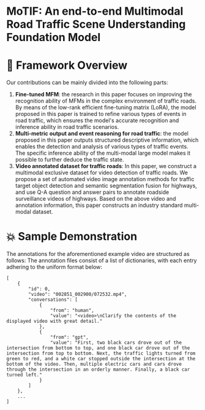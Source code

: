 # MoTIF: An end-to-end Multimodal Road Traffic Scene Understanding Foundation Model 

# :rocket: Framework Overview
Our contributions can be mainly divided into the following parts:
1.  **Fine-tuned MFM**: the research in this paper focuses on improving the recognition ability of MFMs in the complex environment of traffic roads. By means of the low-rank efficient fine-tuning matrix (LoRA), the model proposed in this paper is trained to refine various types of events in road traffic, which ensures the model's accurate recognition and inference ability in road traffic scenarios.
2.  **Multi-metric output and event reasoning for road traffic**: the model proposed in this paper outputs structured descriptive information, which enables the detection and analysis of various types of traffic events. The specific inference ability of the multi-modal large model makes it possible to further deduce the traffic state.
3.  **Video annotated dataset for traffic roads**: In this paper, we construct a multimodal exclusive dataset for video detection of traffic roads. We propose a set of automated video image annotation methods for traffic target object detection and semantic segmentation fusion for highways, and use Q-A question and answer pairs to annotate roadside surveillance videos of highways. Based on the above video and annotation information, this paper constructs an industry standard multi-modal dataset.

# :collision: Sample Demonstration



The annotations for the aforementioned example video are structured as follows: The annotation files consist of a list of dictionaries, with each entry adhering to the uniform format below:

```
[
    {
        "id": 0,
        "video": "002851_002900/072532.mp4",
        "conversations": [
            {
                "from": "human",
                "value": "<video>\nClarify the contents of the displayed video with great detail."
            },
            {
                "from": "gpt",
                "value": "First, two black cars drove out of the intersection from bottom to top, and one black car drove out of the intersection from top to bottom. Next, the traffic lights turned from green to red, and a white car stopped outside the intersection at the bottom of the video. Then, multiple electric cars and cars drove through the intersection in an orderly manner. Finally, a black car turned left."
            }
        ]
    },
    ...
]
```
